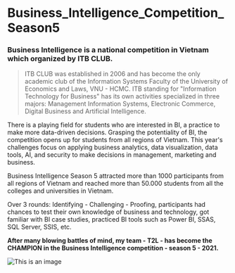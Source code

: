 # Business_Intelligence_Competition_Season5
### Business Intelligence is a national competition in Vietnam which organized by ITB CLUB.
> ITB CLUB was established in 2006 and has become the only academic club of the Information Systems Faculty of the University of Economics and Laws, VNU - HCMC. ITB standing for "Information Technology for Business" has its own activities specialized in three majors: Management Information Systems, Electronic Commerce, Digital Business and Artificial Intelligence.  

There is a playing field for students who are interested in BI, a practice to make more data-driven decisions. Grasping the potentiality of BI, the competition opens up for students from all regions of Vietnam. This year's challenges focus on applying business analytics, data visualization, data tools, AI, and security to make decisions in management, marketing and business.

Business Intelligence Season 5 attracted more than 1000 participants from all regions of Vietnam and reached more than 50.000 students from all the colleges and universities in Vietnam. 

Over 3 rounds: Identifying - Challenging - Proofing, participants had chances to test their own knowledge of business and technology, got familiar with BI case studies, practiced BI tools such as Power BI, SSAS, SQL Server, SSIS, etc.

**After many blowing battles of mind, my team - T2L - has become the CHAMPION in the Business Intelligence competition - season 5 - 2021.**

![This is an image](https://scontent-hkg4-1.xx.fbcdn.net/v/t1.6435-9/186511936_2938445789759167_7845417084266941385_n.jpg?_nc_cat=101&ccb=1-5&_nc_sid=a4a2d7&_nc_ohc=7fWYno5_7rQAX9zoTIc&_nc_ht=scontent-hkg4-1.xx&oh=8a18a04b8fff261afc8cd480ec0db68b&oe=615B53C8)

